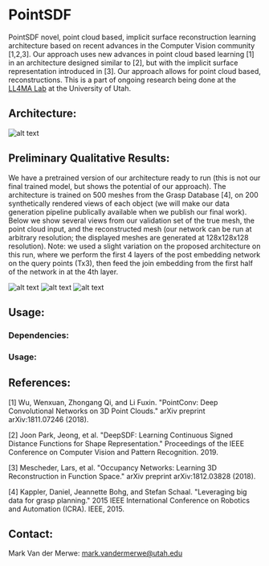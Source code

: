# PointSDF

PointSDF novel, point cloud based, implicit surface reconstruction learning architecture based on recent advances in the Computer Vision community [1,2,3]. Our approach uses new advances in point cloud based learning [1] in an architecture designed similar to [2], but with the implicit surface representation introduced in [3]. Our approach allows for point cloud based, reconstructions. This is a part of ongoing research being done at the [LL4MA Lab](https://robot-learning.cs.utah.edu/) at the University of Utah.

## Architecture:

![alt text](https://github.com/mvandermerwe/PointSDF/raw/master/images/point_sdf_architecture.png)

## Preliminary Qualitative Results:

We have a pretrained version of our architecture ready to run (this is not our final trained model, but shows the potential of our approach). The architecture is trained on 500 meshes from the Grasp Database [4], on 200 synthetically rendered views of each object (we will make our data generation pipeline publically available when we publish our final work). Below we show several views from our validation set of the true mesh, the point cloud input, and the reconstructed mesh (our network can be run at arbitrary resolution; the displayed meshes are generated at 128x128x128 resolution). Note: we used a slight variation on the proposed architecture on this run, where we perform the first 4 layers of the post embedding network on the query points (Tx3), then feed the join embedding from the first half of the network in at the 4th layer.

![alt text](https://github.com/mvandermerwe/PointSDF/raw/master/images/can_012.png)
![alt text](https://github.com/mvandermerwe/PointSDF/raw/master/images/cellphone_039.png)
![alt text](https://github.com/mvandermerwe/PointSDF/raw/master/images/jar_002.png)

## Usage:

### Dependencies:

### Usage:

## References:

[1] Wu, Wenxuan, Zhongang Qi, and Li Fuxin. "PointConv: Deep Convolutional Networks on 3D Point Clouds." arXiv preprint arXiv:1811.07246 (2018).

[2] Joon Park, Jeong, et al. "DeepSDF: Learning Continuous Signed Distance Functions for Shape Representation." Proceedings of the IEEE Conference on Computer Vision and Pattern Recognition. 2019.

[3] Mescheder, Lars, et al. "Occupancy Networks: Learning 3D Reconstruction in Function Space." arXiv preprint arXiv:1812.03828 (2018).

[4] Kappler, Daniel, Jeannette Bohg, and Stefan Schaal. "Leveraging big data for grasp planning." 2015 IEEE International Conference on Robotics and Automation (ICRA). IEEE, 2015.

## Contact:

Mark Van der Merwe: mark.vandermerwe@utah.edu
